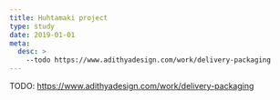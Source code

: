 ```yaml
---
title: Huhtamaki project
type: study
date: 2019-01-01
meta:
  desc: >
    --todo https://www.adithyadesign.com/work/delivery-packaging
---
```


TODO: https://www.adithyadesign.com/work/delivery-packaging
